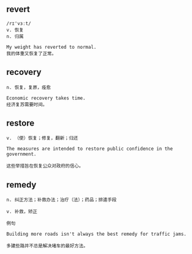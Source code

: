 ## revert
```
/rɪ'vɜːt/
v. 恢复
n. 归属

My weight has reverted to normal.
我的体重又恢复了正常。
```

## recovery
```
n. 恢复，复原，痊愈

Economic recovery takes time.
经济复苏需要时间。
```

## restore
```
v. （使）恢复；修复，翻新；归还

The measures are intended to restore public confidence in the government.

这些举措旨在恢复公众对政府的信心。
```
## remedy
```
n. 纠正方法；补救办法；治疗（法）；药品；排遣手段

v. 补救，矫正

例句

Building more roads isn't always the best remedy for traffic jams.

多建些路并不总是解决堵车的最好方法。
```